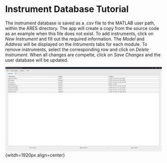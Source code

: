 # Instrument Database Tutorial


The instrument database is saved as a .csv file to the MATLAB user path, within the ARES directory. The app will create a copy from the source code as an example when this file does not exist. To add instruments, click on *New Instrument* and fill out the required information. The *Model* and *Address* will be displayed on the *Intruments* tabs for each module. To remove instruments, select the corresponding row and click on *Delete Instrument*. When all changes are compelte, click on *Save Changes* and the user database will be updated.

![Instrument Database](./assets/Settings/instrument_database.png){witdh=1920px align=center}
